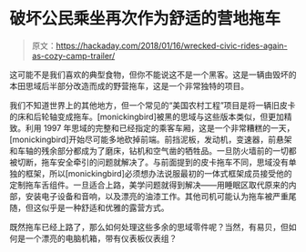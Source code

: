 # 破坏公民乘坐再次作为舒适的营地拖车

> 原文：<https://hackaday.com/2018/01/16/wrecked-civic-rides-again-as-cozy-camp-trailer/>

这可能不是我们喜欢的典型食物，但你不能说这不是一个黑客。这是一辆由毁坏的本田思域后半部分改造而成的野营拖车，这是一个非常独特的项目。

我们不知道世界上的其他地方，但一个常见的“美国农村工程”项目是将一辆旧皮卡的床和后轮轴变成拖车。[monickingbird]被黑的思域与这些版本类似，但更加精致。利用 1997 年思域的完整和已经指定的乘客车厢，这是一个非常糟糕的一天，[monickingbird]开始尽可能多地砍掉前端。前挡泥板，发动机，变速器，前悬架和车轴的残余部分都成为了磨床，钻机和空气凿的牺牲品。一旦防火墙前的一切都被切断，拖车安全牵引的问题就解决了。与前面提到的皮卡拖车不同，思域没有单独的框架，所以[monickingbird]必须想办法说服最初的一体式框架成员接受他的定制拖车舌组件。一旦适合上路，美学问题就得到解决——用睡眠区取代原来的内部，安装电子设备和音响，以及漂亮的油漆工作。其他司机可能认为拖车被严重尾随，但这似乎是一种舒适和优雅的露营方式。

既然拖车已经上路了，那么如何处理这些多余的思域零件呢？当然，有易贝，但如何是一个漂亮的电脑机箱，带有仪表板仪表组？